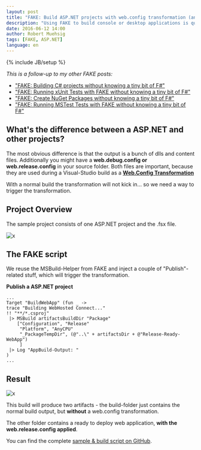 ```yaml
---
layout: post
title: "FAKE: Build ASP.NET projects with web.config transformation (and without knowing a tiny bit of F#)"
description: "Using FAKE to build console or desktop applications is quite easy, but for ASP.NET projects a web.config transformation might be needed. This post will show you an easy solution with FAKE."
date: 2016-06-12 14:00
author: Robert Muehsig
tags: [FAKE, ASP.NET]
language: en
---
```

{% include JB/setup %}

_This is a follow-up to my other FAKE posts:_

* ["FAKE: Building C# projects without knowing a tiny bit of F#"](http://blog.codeinside.eu/2015/02/23/fake-building-with-fake/) 
* ["FAKE: Running xUnit Tests with FAKE without knowing a tiny bit of F#"](http://blog.codeinside.eu/2015/02/24/fake-running-xunit-tests-with-fake/)
* ["FAKE: Create NuGet Packages without knowing a tiny bit of F#"](http://blog.codeinside.eu/2015/06/21/fake-create-nuget-packages/)
* ["FAKE: Running MSTest Tests with FAKE without knowing a tiny bit of F#"](http://blog.codeinside.eu/2015/08/30/fake-running-mstest-tests-with-fake/)

## What's the difference between a ASP.NET and other projects?

The most obvious difference is that the output is a bunch of dlls and content files. Additionally you might have a __web.debug.config or web.release.config__ in your source folder. 
Both files are important, because they are used during a Visual-Studio build as a [__Web.Config Transformation__](https://msdn.microsoft.com/en-us/library/dd465326(v=vs.110).aspx)

With a normal build the transformation will not kick in... so we need a way to trigger the transformation.

## Project Overview

The sample project consists of one ASP.NET project and the .fsx file. 

![x]({{BASE_PATH}}/assets/md-images/2016-06-12/project.png "Project Overview")

## The FAKE script

We reuse the MSBuild-Helper from FAKE and inject a couple of "Publish"-related stuff, which will trigger the transformation.

__Publish a ASP.NET project__

    ...
    Target "BuildWebApp" (fun _ ->
    trace "Building WebHosted Connect..."
    !! "**/*.csproj"
     |> MSBuild artifactsBuildDir "Package"
        ["Configuration", "Release"
         "Platform", "AnyCPU"
         "_PackageTempDir", (@"..\" + artifactsDir + @"Release-Ready-WebApp")
         ]
     |> Log "AppBuild-Output: "
    )
    ...
	
## Result

![x]({{BASE_PATH}}/assets/md-images/2016-06-12/output.png "Output")

This build will produce two artifacts - the build-folder just contains the normal build output, but __without__ a web.config transformation. 

The other folder contains a ready to deploy web application, __with the web.release.config applied__.

You can find the complete [sample & build script on GitHub](https://github.com/Code-Inside/Samples/tree/master/2016/LetsUseFake-AspNet).
